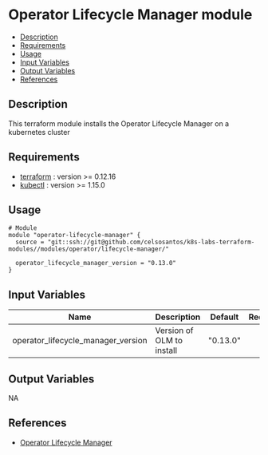 # Operator Lifecycle Manager module

- [Description](#description)
- [Requirements](#requirements)
- [Usage](#usage)
- [Input Variables](#input-variables)
- [Output Variables](#output-variables)
- [References](#references)

## Description

This terraform module installs the Operator Lifecycle Manager on a kubernetes cluster

## Requirements

* [terraform](https://www.terraform.io/downloads.html) : version >= 0.12.16
* [kubectl](https://kubernetes.io/docs/tasks/tools/install-kubectl/) : version >= 1.15.0

## Usage

```hcl
# Module
module "operator-lifecycle-manager" {
  source = "git::ssh://git@github.com/celsosantos/k8s-labs-terraform-modules//modules/operator/lifecycle-manager/"

  operator_lifecycle_manager_version = "0.13.0"
}
```

## Input Variables

| Name                               | Description               | Default  | Required |
| ---------------------------------- | ------------------------- | :------: | :------: |
| operator_lifecycle_manager_version | Version of OLM to install | "0.13.0" |    No    |

## Output Variables

NA

## References

* [Operator Lifecycle Manager](https://github.com/operator-framework/operator-lifecycle-manager)


